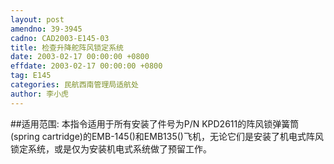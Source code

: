 ```yaml
---
layout: post
amendno: 39-3945
cadno: CAD2003-E145-03
title: 检查升降舵阵风锁定系统
date: 2003-02-17 00:00:00 +0800
effdate: 2003-02-17 00:00:00 +0800
tag: E145
categories: 民航西南管理局适航处
author: 李小虎
---
```


##适用范围:
本指令适用于所有安装了件号为P/N KPD2611的阵风锁弹簧筒(spring cartridge)的EMB-145()和EMB135()飞机，无论它们是安装了机电式阵风锁定系统，或是仅为安装机电式系统做了预留工作。

